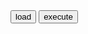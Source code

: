 <!DOCTYPE html>
<html >
<head>
<title>Pinterest RSS Feed</title>
</head>

<body>
<script src="https://apis.google.com/js/api.js"></script>
<script>
	function getID(val) {
		console.log(val);
	}

  function loadClient() {
    gapi.client.setApiKey("AIzaSyAYTm2gGb3Dg6xhmr7MHNxLMreiX8-BRgE");
    return gapi.client.load("https://www.googleapis.com/discovery/v1/apis/youtube/v3/rest")
        .then(function() { console.log("GAPI client loaded for API"); },
              function(err) { console.error("Error loading GAPI client for API", err); });
  }
  // Make sure the client is loaded before calling this method.
  function execute() {
    return gapi.client.youtube.videos.list({
      "part": "snippet,contentDetails,statistics",
      "chart": "mostPopular",
      "regionCode": "US"
    })
        .then(function(response) {
                // Handle the results here (response.result has the parsed body).
                //console.log("Response", response);
			var respList = response.result.items;
			respList.forEach(getID)
			//console.log(response.result.items[0].id);
              },
              function(err) { console.error("Execute error", err); });
  }
  gapi.load("client");
  
  
	
</script>
<button onclick="loadClient()">load</button>
<button onclick="execute()">execute</button> 
<!-- Embedded Video -->
<!--<iframe width="560" height="315" src="http://www.youtube.com/embed/ijROuD8jCeo" frameborder="0" allow="autoplay; encrypted-media" allowfullscreen></iframe> -->
</body>
</html>
